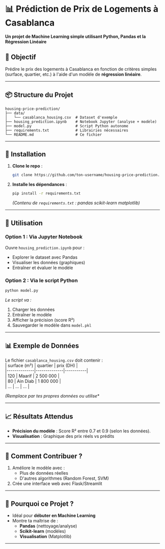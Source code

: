 # 📊 Prédiction de Prix de Logements à Casablanca  
**Un projet de Machine Learning simple utilisant Python, Pandas et la Régression Linéaire**  

## 🎯 Objectif  
Prédire le prix des logements à Casablanca en fonction de critères simples (surface, quartier, etc.) à l'aide d'un modèle de **régression linéaire**.  

---

## 📦 Structure du Projet  
```
housing-price-prediction/  
├── data/  
│   └── casablanca_housing.csv  # Dataset d'exemple  
├── housing_prediction.ipynb    # Notebook Jupyter (analyse + modèle)  
├── model.py                    # Script Python autonome  
├── requirements.txt            # Librairies nécessaires  
└── README.md                   # Ce fichier  
```

---

## 🔧 Installation  
1. **Clone le repo** :  
   ```bash  
   git clone https://github.com/ton-username/housing-price-prediction.git  
   ```  

2. **Installe les dépendances** :  
   ```bash  
   pip install -r requirements.txt  
   ```  
   *(Contenu de `requirements.txt` : pandas scikit-learn matplotlib)*  

---

## 🚀 Utilisation  
### Option 1 : Via Jupyter Notebook  
Ouvre `housing_prediction.ipynb` pour :  
- Explorer le dataset avec Pandas  
- Visualiser les données (graphiques)  
- Entraîner et évaluer le modèle  

### Option 2 : Via le script Python  
```bash  
python model.py  
```  
*Le script va :*  
1. Charger les données  
2. Entraîner le modèle  
3. Afficher la précision (score R²)  
4. Sauvegarder le modèle dans `model.pkl`  

---

## 📊 Exemple de Données  
Le fichier `casablanca_housing.csv` doit contenir :  
| surface (m²) | quartier     | prix (DH) |  
|--------------|--------------|-----------|  
| 120          | Maarif       | 2 500 000 |  
| 80           | Ain Diab     | 1 800 000 |  
| ...          | ...          | ...       |  

*(Remplace par tes propres données ou utilise**  

---

## 📈 Résultats Attendus  
- **Précision du modèle** : Score R² entre 0.7 et 0.9 (selon les données).  
- **Visualisation** : Graphique des prix réels vs prédits 

---

## 📝 Comment Contribuer ?  
1. Améliore le modèle avec :  
   - Plus de données réelles  
   - D'autres algorithmes (Random Forest, SVM)  
2. Crée une interface web avec Flask/Streamlit  

---

## 📌 Pourquoi ce Projet ?  
- Idéal pour **débuter en Machine Learning**  
- Montre ta maîtrise de :  
  - **Pandas** (nettoyage/analyse)  
  - **Scikit-learn** (modèles)  
  - **Visualisation** (Matplotlib)  

---
